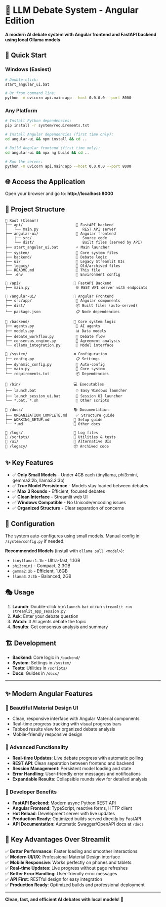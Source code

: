 # 🎯 LLM Debate System - Angular Edition

**A modern AI debate system with Angular frontend and FastAPI backend using local Ollama models**

## 🚀 Quick Start

### **Windows (Easiest)**
```bash
# Double-click:
start_angular_ui.bat

# Or from command line:
python -m uvicorn api.main:app --host 0.0.0.0 --port 8000
```

### **Any Platform**
```bash
# Install Python dependencies:
pip install -r system/requirements.txt

# Install Angular dependencies (first time only):
cd angular-ui && npm install && cd ..

# Build Angular frontend (first time only):
cd angular-ui && npx ng build && cd ..

# Run the server:
python -m uvicorn api.main:app --host 0.0.0.0 --port 8000
```

## 🌐 Access the Application

Open your browser and go to: **http://localhost:8000**

## 📁 Project Structure

```
📁 Root (Clean!)
├── api/                        🚀 FastAPI backend
│   └── main.py                    REST API server
├── angular-ui/                 🎨 Angular frontend
│   ├── src/                       Source code
│   └── dist/                      Built files (served by API)
├── start_angular_ui.bat        ⭐ Main launcher
├── system/                     🔧 Core system files
├── backend/                    🤖 Debate logic
├── ui/                         📁 Legacy Streamlit UIs
├── legacy/                     📁 Old/archived files
├── README.md                   📖 This file
└── .env                        🔧 Environment config

📁 /api/                        🚀 FastAPI Backend
├── main.py                     🌐 REST API server with endpoints

📁 /angular-ui/                 🎨 Angular Frontend  
├── src/app/                    📱 Angular components
├── dist/                       📦 Built files (auto-served)
└── package.json                📋 Node dependencies

📁 /backend/                    🔧 Core system logic
├── agents.py                   🤖 AI agents
├── models.py                   📊 Data models  
├── debate_workflow.py          🔄 Debate flow
├── consensus_engine.py         🎯 Agreement analysis
└── ollama_integration.py       🔗 Model interface

📁 /system/                     ⚙️ Configuration
├── config.py                   📋 Settings
├── dynamic_config.py           🔄 Auto-config
├── main.py                     🎯 Core system
└── requirements.txt            📦 Dependencies

📁 /bin/                        💻 Executables  
├── launch.bat                  🖱️ Easy Windows launcher
├── launch_session_ui.bat       🎯 Session UI launcher
└── *.bat, *.sh                 🔧 Other scripts

📁 /docs/                       📚 Documentation
├── ORGANIZATION_COMPLETE.md    ✅ Structure guide
├── WORKING_SETUP.md           🔧 Setup guide
└── *.md                       📖 Other docs

📁 /logs/                       📜 Log files
📁 /scripts/                    🔧 Utilities & tests
📁 /ui/                         🎨 Alternative UIs
📁 /legacy/                     📦 Archived code
```

## ✨ Key Features

- ✅ **Only Small Models** - Under 4GB each (tinyllama, phi3:mini, gemma2:2b, llama3.2:3b)
- ✅ **True Model Persistence** - Models stay loaded between debates  
- ✅ **Max 3 Rounds** - Efficient, focused debates
- ✅ **Clean Interface** - Streamlit web UI
- ✅ **Windows Compatible** - No Unicode/encoding issues
- ✅ **Organized Structure** - Clear separation of concerns

## 🔧 Configuration

The system auto-configures using small models. Manual config in `/system/config.py` if needed.

**Recommended Models** (install with `ollama pull <model>`):
- `tinyllama:1.1b` - Ultra-fast, 1.1GB
- `phi3:mini` - Compact, 2.3GB  
- `gemma2:2b` - Efficient, 1.6GB
- `llama3.2:3b` - Balanced, 2GB

## 🎭 Usage

1. **Launch**: Double-click `bin\launch.bat` or run `streamlit run streamlit_app_session.py`
2. **Ask**: Enter your debate question
3. **Watch**: 3 AI agents debate the topic
4. **Results**: Get consensus analysis and summary

## 🏗️ Development

- **Backend**: Core logic in `/backend/`
- **System**: Settings in `/system/`  
- **Tests**: Utilities in `/scripts/`
- **Docs**: Guides in `/docs/`

---

## ✨ Modern Angular Features

### 🎨 **Beautiful Material Design UI**
- Clean, responsive interface with Angular Material components
- Real-time progress tracking with visual progress bars
- Tabbed results view for organized debate analysis
- Mobile-friendly responsive design

### 🚀 **Advanced Functionality** 
- **Real-time Updates**: Live debate progress with automatic polling
- **REST API**: Clean separation between frontend and backend
- **Session Management**: Persistent model loading and state
- **Error Handling**: User-friendly error messages and notifications
- **Expandable Results**: Collapsible rounds view for detailed analysis

### 🔧 **Developer Benefits**
- **FastAPI Backend**: Modern async Python REST API
- **Angular Frontend**: TypeScript, reactive forms, HTTP client
- **Hot Reload**: Development server with live updates
- **Production Ready**: Optimized builds served directly by FastAPI
- **API Documentation**: Automatic Swagger/OpenAPI docs at `/docs`

## 🎯 **Key Advantages Over Streamlit**

✅ **Better Performance**: Faster loading and smoother interactions  
✅ **Modern UI/UX**: Professional Material Design interface  
✅ **Mobile Responsive**: Works perfectly on phones and tablets  
✅ **Real-time Updates**: Live progress without page refreshes  
✅ **Better Error Handling**: User-friendly error messages  
✅ **API First**: RESTful design for easy integration  
✅ **Production Ready**: Optimized builds and professional deployment

---

**Clean, fast, and efficient AI debates with local models! 🎉**
